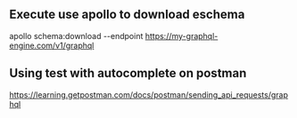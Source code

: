 ## Execute use apollo to download eschema
apollo schema:download --endpoint https://my-graphql-engine.com/v1/graphql


## Using test with autocomplete on postman
https://learning.getpostman.com/docs/postman/sending_api_requests/graphql

